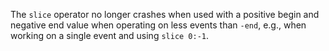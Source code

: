 The `slice` operator no longer crashes when used with a positive begin and
negative end value when operating on less events than `-end`, e.g., when working
on a single event and using `slice 0:-1`.
